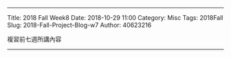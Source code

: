 ---
Title: 2018 Fall Week8
Date: 2018-10-29 11:00
Category: Misc
Tags: 2018Fall
Slug: 2018-Fall-Project-Blog-w7
Author: 40623216

複習前七週所講內容


<!-- PELICAN_END_SUMMARY -->


----



